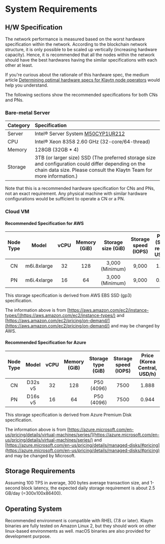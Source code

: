 # System Requirements

## H/W Specification <a id="h-w-specification"></a>

The network performance is measured based on the worst hardware specification within the network. According to the blockchain network structure, it is only possible to be scaled up vertically \(increasing hardware capacity\). Hence, it is recommended that all the nodes within the network should have the best hardwares having the similar specifications with each other at least.

If you're curious about the rationale of this hardware spec, the medium article [Determining optimal hardware specs for Klaytn node operators](https://klaytn.foundation/node-operator-optimal-specs/) would help you understand.

The following sections show the recommended specifications for both CNs and PNs.

### Bare-metal Server <a id="bare-metal-server"></a>

| Category | Specification |
| :--- | :--- |
| Server | Intel® Server System [M50CYP1UR212](https://www.intel.sg/content/www/xa/en/products/sku/214842/intel-server-system-m50cyp1ur212/specifications.html) |
| CPU | Intel® Xeon 8358 2.60 GHz \(32-core/64-thread\) |
| Memory | 128GB \(32GB \* 4\) |
| Storage | 3TB (or larger size) SSD (The preferred storage size and configuration could differ depending on the chain data size. Please consult the Klaytn Team for more information.) |

Note that this is a recommended hardware specification for CNs and PNs, not an exact requirement. Any physical machine with similar hardware configurations would be sufficient to operate a CN or a PN.

### Cloud VM <a id="cloud-vm"></a>

#### Recommended Specification for AWS<a id="recommended-specification-for-aws"></a>

| Node Type | Model | vCPU | Memory \(GiB\) | Storage size \(GiB\) | Storage speed \(IOPS\) | Price \(Seoul region, USD/h\) |
| :---: | :---: | :---: | :---: | :---: | :---: | :---: |
| CN | m6i.8xlarge  | 32 | 128 | 3,000 (Minimum) | 9,000 | 1.888 |
| PN | m6i.4xlarge  | 16 | 64 | 3,000 (Minimum) | 9,000 | 0.944 |

This storage specification is derived from AWS EBS SSD (gp3) specification. 

The information above is from [https://aws.amazon.com/ec2/instance-types/](https://aws.amazon.com/ec2/instance-types/) and [https://aws.amazon.com/ec2/pricing/on-demand/](https://aws.amazon.com/ec2/pricing/on-demand/) and may be changed by AWS.

#### Recommended Specification for Azure<a id="recommended-specification-for-azure"></a>

| Node Type | Model | vCPU | Memory \(GiB\) | Storage type \(GiB\) | Storage speed \(IOPS\) | Price \(Korea Central, USD/h\) |
| :---: | :---: | :---: | :---: | :---: | :---: | :---: |
| CN | D32s v5 | 32 | 128 | P50 (4096) | 7500 | 1.888 |
| PN | D16s v5 | 16 | 64 | P50 (4096) | 7500 | 0.944 |

This storage specification is derived from Azure Premium Disk specification. 

The information above is from [https://azure.microsoft.com/en-us/pricing/details/virtual-machines/series/](https://azure.microsoft.com/en-us/pricing/details/virtual-machines/series/) and [https://azure.microsoft.com/en-us/pricing/details/managed-disks/#pricing](https://azure.microsoft.com/en-us/pricing/details/managed-disks/#pricing) and may be changed by Microsoft.

## Storage Requirements <a id="storage-requirements"></a>

Assuming 100 TPS in average, 300 bytes average transaction size, and 1-second block latency, the expected daily storage requirement is about 2.5 GB/day \(=300x100x86400\).

## Operating System <a id="operating-system"></a>

Recommended environment is compatible with RHEL (7.8 or later).
Klaytn binaries are fully tested on Amazon Linux 2, but they should work on other linux-based environments as well. macOS binaries are also provided for development purpose.
